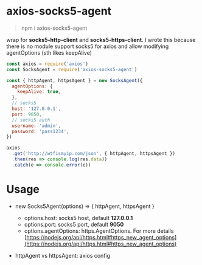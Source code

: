 # axios-socks5-agent

> npm i axios-socks5-agent

wrap for **socks5-http-client** and **socks5-https-client**. I wrote this because there is no module support socks5 for axios and allow modifying agentOptions (sth likes keepAlive)

```js
const axios = require('axios')
const SocksAgent = require('axios-socks5-agent')

const { httpAgent, httpsAgent } = new SocksAgent({
  agentOptions: {
    keepAlive: true,
  },
  // socks5
  host: '127.0.0.1',
  port: 9050,
  // socks5 auth
  username: 'admin',
  password: 'pass1234',
})

axios
  .get('http://wtfismyip.com/json', { httpAgent, httpsAgent })
  .then(res => console.log(res.data))
  .catch(e => console.error(e))
```

# Usage

* new Socks5Agent(options) => { httpAgent, httpsAgent }
  * options.host: socks5 host, default **127.0.0.1**
  * options.port: socks5 port, default **9050**
  * options.agentOptions: https.AgentOptions. For more details [https://nodejs.org/api/https.html#https_new_agent_options](https://nodejs.org/api/https.html#https_new_agent_options)

* httpAgent vs httpsAgent: axios config
